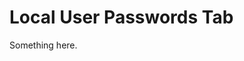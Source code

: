 [title]: # (Local User Passwords Tab)
[tags]: # (XXX)
[priority]: # (1556)
# Local User Passwords Tab
Something here.
